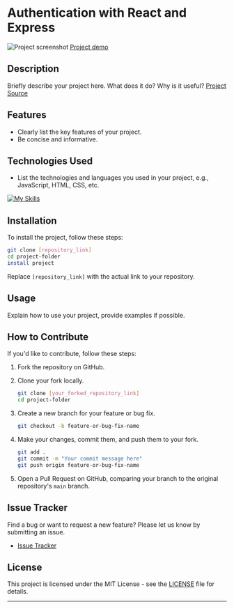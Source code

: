 # Authentication with React and Express

![Project screenshot](https://)
[Project demo](https://)

## Description

Briefly describe your project here. What does it do? Why is it useful?
[Project Source](https://)

## Features

- Clearly list the key features of your project.
- Be concise and informative.

## Technologies Used

- List the technologies and languages you used in your project, e.g., JavaScript, HTML, CSS, etc.

<!-- Change the ?i=js,html,css to a list of your skills seprated by ','! You can find a full list of icons [here](https://github.com/tandpfun/skill-icons#icons-list). -->

[![My Skills](https://skillicons.dev/icons?i=babel,bash,css,express,figma,git,github,html,js,jest,md,mongodb,netlify,nextjs,nodejs,postgres,postman,react,sass,ts,vercel,vscode,webpack)](https://skillicons.dev)

## Installation

To install the project, follow these steps:

```bash
git clone [repository_link]
cd project-folder
install project
```

Replace `[repository_link]` with the actual link to your repository.

## Usage

Explain how to use your project, provide examples if possible.

## How to Contribute

If you'd like to contribute, follow these steps:

1. Fork the repository on GitHub.
2. Clone your fork locally.

   ```bash
   git clone [your_forked_repository_link]
   cd project-folder
   ```

3. Create a new branch for your feature or bug fix.

   ```bash
   git checkout -b feature-or-bug-fix-name
   ```

4. Make your changes, commit them, and push them to your fork.

   ```bash
   git add .
   git commit -m "Your commit message here"
   git push origin feature-or-bug-fix-name
   ```

5. Open a Pull Request on GitHub, comparing your branch to the original repository's `main` branch.

## Issue Tracker

Find a bug or want to request a new feature? Please let us know by submitting an issue.

- [Issue Tracker](https://github.com/project/project/issues)

## License

This project is licensed under the MIT License - see the [LICENSE](LICENSE) file for details.

---
